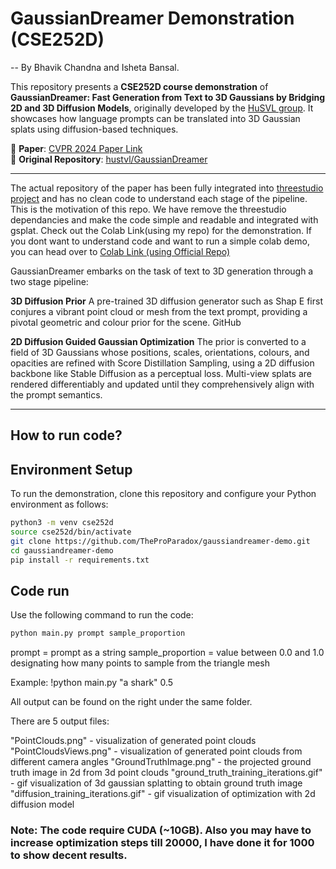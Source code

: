 # GaussianDreamer Demonstration (CSE252D)

-- By Bhavik Chandna and Isheta Bansal.

This repository presents a **CSE252D course demonstration** of **GaussianDreamer: Fast Generation from Text to 3D Gaussians by Bridging 2D and 3D Diffusion Models**, originally developed by the [HuSVL group](https://github.com/hustvl/GaussianDreamer). It showcases how language prompts can be translated into 3D Gaussian splats using diffusion-based techniques.

📌 **Paper**: [CVPR 2024 Paper Link](https://arxiv.org/abs/2312.00768)  
📌 **Original Repository**: [hustvl/GaussianDreamer](https://github.com/hustvl/GaussianDreamer)

---

The actual repository of the paper has been fully integrated into [threestudio project](https://github.com/threestudio-project/threestudio) and has no clean code to understand each stage of the pipeline. This is the motivation of this repo. We have remove the threestudio dependancies and make the code simple and readable and integrated with gsplat. Check out the Colab Link(using my repo) for the demonstration.
If you dont want to understand code and want to run a simple colab demo, you can head over to [Colab Link (using Official Repo)](https://colab.research.google.com/drive/1PHdsF0PtqGb04FbcwAs_QIG_rNW7W4bh?usp=sharing)

GaussianDreamer embarks on the task of text to 3D generation through a two stage pipeline:

**3D Diffusion Prior**
A pre-trained 3D diffusion generator such as Shap E first conjures a vibrant point cloud or mesh from the text prompt, providing a pivotal geometric and colour prior for the scene. 
GitHub

**2D Diffusion Guided Gaussian Optimization**
The prior is converted to a field of 3D Gaussians whose positions, scales, orientations, colours, and opacities are refined with Score Distillation Sampling, using a 2D diffusion backbone like Stable Diffusion as a perceptual loss. Multi-view splats are rendered differentiably and updated until they comprehensively align with the prompt semantics. 

---

## How to run code?
## Environment Setup

To run the demonstration, clone this repository and configure your Python environment as follows:

```bash
python3 -m venv cse252d
source cse252d/bin/activate
git clone https://github.com/TheProParadox/gaussiandreamer-demo.git
cd gaussiandreamer-demo
pip install -r requirements.txt
```

## Code run
Use the following command to run the code: 

```bash
python main.py prompt sample_proportion
```
prompt = prompt as a string 
sample_proportion = value between 0.0 and 1.0 designating how many points to sample from the triangle mesh

Example: !python main.py "a shark" 0.5

All output can be found on the right under the same folder.

There are 5 output files:

"PointClouds.png" - visualization of generated point clouds
"PointCloudsViews.png" - visualization of generated point clouds from different camera angles
"GroundTruthImage.png" - the projected ground truth image in 2d from 3d point clouds
"ground_truth_training_iterations.gif" - gif visualization of 3d gaussian splatting to obtain ground truth image
"diffusion_training_iterations.gif" - gif visualization of optimization with 2d diffusion model

### Note: The code require CUDA (~10GB). Also you may have to increase optimization steps till 20000, I have done it for 1000 to show decent results.

